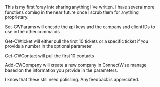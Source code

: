This is my first foray into sharing anything I've written. I have several more functions coming in the near future once I scrub them for anything proprietary.

Set-CWParams will encode the api keys and the company and client IDs to use in the other commands

Get-CWticket will either pull the first 10 tickets or a specific ticket if you provide a number in the optional parameter

Get-CWContact will pull the first 10 contacts

Add-CWCompany will create a new company in ConnectWise manage based on the information you provide in the parameters.


I know that these still need polishing. Any feedback is appreciated.
